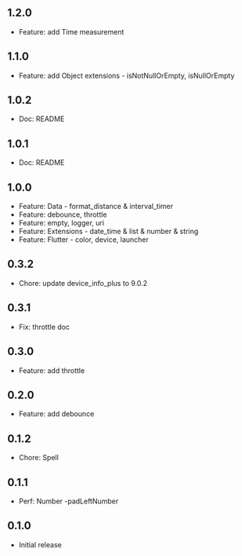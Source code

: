 ## 1.2.0

- Feature: add Time measurement

## 1.1.0

- Feature: add Object extensions - isNotNullOrEmpty, isNullOrEmpty

## 1.0.2

- Doc: README

## 1.0.1

- Doc: README

## 1.0.0

- Feature: Data - format_distance & interval_timer
- Feature: debounce, throttle
- Feature: empty, logger, uri
- Feature: Extensions - date_time & list & number & string
- Feature: Flutter - color, device, launcher

## 0.3.2

- Chore: update device_info_plus to 9.0.2

## 0.3.1

- Fix: throttle doc

## 0.3.0

- Feature: add throttle

## 0.2.0

- Feature: add debounce

## 0.1.2

- Chore: Spell

## 0.1.1

- Perf: Number -padLeftNumber

## 0.1.0

- Initial release
